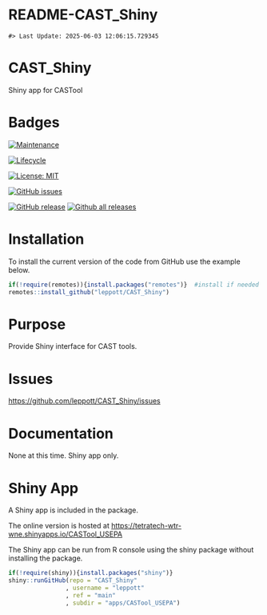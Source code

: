 README-CAST_Shiny
================

<!-- README.md is generated from README.Rmd. Please edit that file -->

    #> Last Update: 2025-06-03 12:06:15.729345

# CAST_Shiny

Shiny app for CASTool

# Badges

[![Maintenance](https://img.shields.io/badge/Maintained%3F-yes-green.svg)](https://GitHub.com/leppott/CAST_Shiny/graphs/commit-activity)

[![Lifecycle](https://img.shields.io/badge/Lifecycle-Proof%20of%20Concept-blueviolet)](https://github.com/Camunda-Community-Hub/community/blob/main/extension-lifecycle.md#proof-of-concept-)

[![License:
MIT](https://img.shields.io/badge/license-MIT-blue.svg)](https://cran.r-project.org/web/licenses/MIT)

[![GitHub
issues](https://img.shields.io/github/issues/leppott/CAST_Shiny.svg)](https://GitHub.com/leppott/CAST_Shiny/issues/)

[![GitHub
release](https://img.shields.io/github/release/leppott/CAST_Shiny.svg)](https://GitHub.com/leppott/CAST_Shiny/releases/)
[![Github all
releases](https://img.shields.io/github/downloads/leppott/CAST_Shiny/total.svg)](https://GitHub.com/leppott/CAST_Shiny/releases/)

# Installation

To install the current version of the code from GitHub use the example
below.

``` r
if(!require(remotes)){install.packages("remotes")}  #install if needed
remotes::install_github("leppott/CAST_Shiny")
```

# Purpose

Provide Shiny interface for CAST tools.

# Issues

<https://github.com/leppott/CAST_Shiny/issues>

# Documentation

None at this time. Shiny app only.

# Shiny App

A Shiny app is included in the package.

The online version is hosted at
<https://tetratech-wtr-wne.shinyapps.io/CASTool_USEPA>

The Shiny app can be run from R console using the shiny package without
installing the package.

``` r
if(!require(shiny)){install.packages("shiny")}
shiny::runGitHub(repo = "CAST_Shiny"
                , username = "leppott"
                , ref = "main"
                , subdir = "apps/CASTool_USEPA")
```
